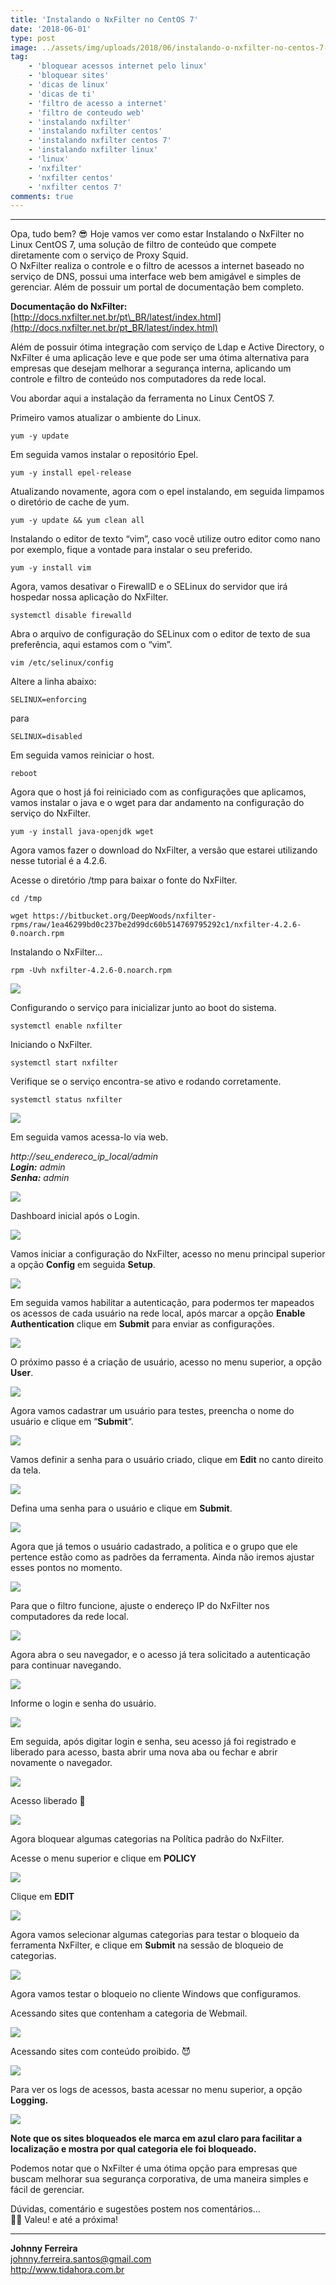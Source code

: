 ```yaml
---
title: 'Instalando o NxFilter no CentOS 7'
date: '2018-06-01'
type: post
image: ../assets/img/uploads/2018/06/instalando-o-nxfilter-no-centos-7-150x150.png
tag:
    - 'bloquear acessos internet pelo linux'
    - 'bloquear sites'
    - 'dicas de linux'
    - 'dicas de ti'
    - 'filtro de acesso a internet'
    - 'filtro de conteudo web'
    - 'instalando nxfilter'
    - 'instalando nxfilter centos'
    - 'instalando nxfilter centos 7'
    - 'instalando nxfilter linux'
    - 'linux'
    - 'nxfilter'
    - 'nxfilter centos'
    - 'nxfilter centos 7'
comments: true
---
```


- - - - - -

Opa, tudo bem? 😎 Hoje vamos ver como estar Instalando o NxFilter no Linux CentOS 7, uma solução de filtro de conteúdo que compete diretamente com o serviço de Proxy Squid.  
O NxFilter realiza o controle e o filtro de acessos a internet baseado no serviço de DNS, possui uma interface web bem amigável e simples de gerenciar. Além de possuir um portal de documentação bem completo.

**Documentação do NxFilter:** [http://docs.nxfilter.net.br/pt\_BR/latest/index.html](http://docs.nxfilter.net.br/pt_BR/latest/index.html)

Além de possuir ótima integração com serviço de Ldap e Active Directory, o NxFilter é uma aplicação leve e que pode ser uma ótima alternativa para empresas que desejam melhorar a segurança interna, aplicando um controle e filtro de conteúdo nos computadores da rede local.

Vou abordar aqui a instalação da ferramenta no Linux CentOS 7.

Primeiro vamos atualizar o ambiente do Linux.

```
yum -y update
```

Em seguida vamos instalar o repositório Epel.

```
yum -y install epel-release
```

Atualizando novamente, agora com o epel instalando, em seguida limpamos o diretório de cache de yum.

```
yum -y update && yum clean all
```

Instalando o editor de texto “vim”, caso você utilize outro editor como nano por exemplo, fique a vontade para instalar o seu preferido.

```
yum -y install vim
```

Agora, vamos desativar o FirewallD e o SELinux do servidor que irá hospedar nossa aplicação do NxFilter.

```
systemctl disable firewalld
```

Abra o arquivo de configuração do SELinux com o editor de texto de sua preferência, aqui estamos com o “vim”.

```
vim /etc/selinux/config
```

Altere a linha abaixo:

```
SELINUX=enforcing
```

para

```
SELINUX=disabled
```

Em seguida vamos reiniciar o host.

```
reboot
```

Agora que o host já foi reiniciado com as configurações que aplicamos, vamos instalar o java e o wget para dar andamento na configuração do serviço do NxFilter.

```
yum -y install java-openjdk wget
```

Agora vamos fazer o download do NxFilter, a versão que estarei utilizando nesse tutorial é a 4.2.6.

Acesse o diretório /tmp para baixar o fonte do NxFilter.

```
cd /tmp
```

```
wget https://bitbucket.org/DeepWoods/nxfilter-rpms/raw/1ea46299bd0c237be2d99dc60b514769795292c1/nxfilter-4.2.6-0.noarch.rpm
```

Instalando o NxFilter…

```
rpm -Uvh nxfilter-4.2.6-0.noarch.rpm
```

![](../assets/img/uploads/2018/06/nxfilter-centos-7-01.png)

Configurando o serviço para inicializar junto ao boot do sistema.

```
systemctl enable nxfilter
```

Iniciando o NxFilter.

```
systemctl start nxfilter
```

Verifique se o serviço encontra-se ativo e rodando corretamente.

```
systemctl status nxfilter
```

![](../assets/img/uploads/2018/06/nxfilter-centos-7-02.png)

Em seguida vamos acessa-lo via web.

*http://seu\_endereco\_ip\_local/admin  
**Login:** admin  
**Senha:** admin*

![](../assets/img/uploads/2018/06/nxfilter-centos-7-03-1.png)

Dashboard inicial após o Login.

![](../assets/img/uploads/2018/06/nxfilter-centos-7-04.png)

Vamos iniciar a configuração do NxFilter, acesso no menu principal superior a opção **Config** em seguida **Setup**.

![](../assets/img/uploads/2018/06/nxfilter-centos-7-05.png)

Em seguida vamos habilitar a autenticação, para podermos ter mapeados os acessos de cada usuário na rede local, após marcar a opção **Enable Authentication** clique em **Submit** para enviar as configurações.

![](../assets/img/uploads/2018/06/nxfilter-centos-7-06.png)

O próximo passo é a criação de usuário, acesso no menu superior, a opção **User**.

![](../assets/img/uploads/2018/06/nxfilter-centos-7-07.png)

Agora vamos cadastrar um usuário para testes, preencha o nome do usuário e clique em “**Submit**“.

![](../assets/img/uploads/2018/06/nxfilter-centos-7-08.png)

Vamos definir a senha para o usuário criado, clique em **Edit** no canto direito da tela.

![](../assets/img/uploads/2018/06/nxfilter-centos-7-09-1.png)

Defina uma senha para o usuário e clique em **Submit**.

![](../assets/img/uploads/2018/06/nxfilter-centos-7-09-2.png)

Agora que já temos o usuário cadastrado, a politica e o grupo que ele pertence estão como as padrões da ferramenta. Ainda não iremos ajustar esses pontos no momento.

![](../assets/img/uploads/2018/06/nxfilter-centos-7-09.png)

Para que o filtro funcione, ajuste o endereço IP do NxFilter nos computadores da rede local.

![](../assets/img/uploads/2018/06/nxfilter-centos-7-10.png)

Agora abra o seu navegador, e o acesso já tera solicitado a autenticação para continuar navegando.

![](../assets/img/uploads/2018/06/nxfilter-centos-7-11.png)

Informe o login e senha do usuário.

![](../assets/img/uploads/2018/06/nxfilter-centos-7-12.png)

Em seguida, após digitar login e senha, seu acesso já foi registrado e liberado para acesso, basta abrir uma nova aba ou fechar e abrir novamente o navegador.

![](../assets/img/uploads/2018/06/nxfilter-centos-7-13.png)

Acesso liberado 🙂

![](../assets/img/uploads/2018/06/nxfilter-centos-7-14.png)

Agora bloquear algumas categorias na Política padrão do NxFilter.

Acesse o menu superior e clique em **POLICY**

![](../assets/img/uploads/2018/06/nxfilter-centos-7-15.png)

Clique em **EDIT**

![](../assets/img/uploads/2018/06/nxfilter-centos-7-16.png)

Agora vamos selecionar algumas categorias para testar o bloqueio da ferramenta NxFilter, e clique em **Submit** na sessão de bloqueio de categorias.

![](../assets/img/uploads/2018/06/nxfilter-centos-7-17.png)

Agora vamos testar o bloqueio no cliente Windows que configuramos.

Acessando sites que contenham a categoria de Webmail.

![](../assets/img/uploads/2018/06/nxfilter-centos-7-18.png)

Acessando sites com conteúdo proibido. 😈

![](../assets/img/uploads/2018/06/nxfilter-centos-7-19.png)

Para ver os logs de acessos, basta acessar no menu superior, a opção **Logging.**

![](../assets/img/uploads/2018/06/nxfilter-centos-7-20.png)

**Note que os sites bloqueados ele marca em azul claro para facilitar a localização e mostra por qual categoria ele foi bloqueado.**

Podemos notar que o NxFilter é uma ótima opção para empresas que buscam melhorar sua segurança corporativa, de uma maneira simples e fácil de gerenciar.

Dúvidas, comentário e sugestões postem nos comentários…  
👋🏼 Valeu! e até a próxima!


- - - - - -


**Johnny Ferreira**  
<johnny.ferreira.santos@gmail.com>  
<http://www.tidahora.com.br>